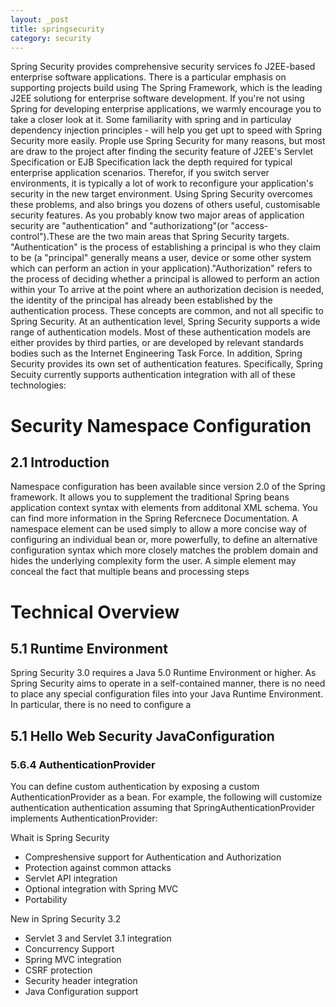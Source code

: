 ```yaml
---
layout: _post
title: springsecurity
category: security
---
```

Spring Security provides comprehensive security services fo J2EE-based enterprise software applications. There is a particular emphasis on supporting projects build using  The Spring Framework, which is the leading J2EE solutiong for enterprise software development. If you're not using Spring for developing enterprise applications, we warmly encourage you to take a closer look at it. Some familiarity with spring  and in particulay dependency injection principles - will help you get upt to speed with Spring Security more easily.
Prople use Spring Security for many reasons, but most are draw to the project after finding the security feature of J2EE's 
Servlet Specification or EJB Specification lack the depth required for typical enterprise application scenarios.
Therefor, if you switch server environments, it is typically a lot of work to reconfigure your application's security in the new target environment. Using Spring Security overcomes these problems, and also brings you dozens of others useful, customisable security features.
As you probably know two major areas of application security are "authentication" and "authorizationg"(or "access-control").These are the two main areas that Spring Security targets. "Authentication" is the process of establishing a principal is who they claim to be (a "principal" generally means a user, device or some other system which can perform an action in your application)."Authorization" refers to the process of deciding whether a principal is allowed to perform an action within your To arrive at the point where an authorization decision is needed, the identity of the principal has already been established by the authentication process. These concepts are common, and not all specific to Spring Security.
At an authentication level, Spring Security supports a wide range of authentication models. Most of these authentication models are either provides by third parties, or are developed by relevant standards bodies such as the Internet Engineering Task Force. In addition, Spring Security provides its own set of authentication features. Specifically, Spring Secuity currently supports authentication integration with all of these technologies:
# Security Namespace Configuration
## 2.1 Introduction
Namespace configuration has been available since version 2.0 of the Spring framework. It allows you to supplement the traditional Spring beans application context syntax with elements from additonal XML schema. You can find more information in the Spring Refercnece Documentation. A namespace element can be used simply to allow a more concise way of configuring an individual bean or, more powerfully, to define an alternative configuration syntax which more closely matches the problem domain and hides the underlying complexity form the user. A simple element may conceal the fact that multiple beans and processing steps 
# Technical Overview
## 5.1 Runtime Environment
Spring Security 3.0 requires a Java 5.0 Runtime Environment or higher. As Spring Security aims to operate in a self-contained manner, there is no need to place any special configuration files into your Java Runtime Environment. In particular, there is no need to configure a
## 5.1 Hello Web Security JavaConfiguration
### 5.6.4 AuthenticationProvider
You can define custom authentication by exposing a custom AuthenticationProvider as a bean. For example, the following will
customize authentication authentication assuming that SpringAuthenticationProvider implements AuthenticationProvider:


Whait is Spring Security
- Compreshensive support for Authentication and Authorization
- Protection against common attacks
- Servlet API integration
- Optional integration with Spring MVC
- Portability

New in Spring Security 3.2
- Servlet 3 and Servlet 3.1 integration
- Concurrency Support
- Spring MVC integration
- CSRF protection
- Security header integration
- Java Configuration support












































